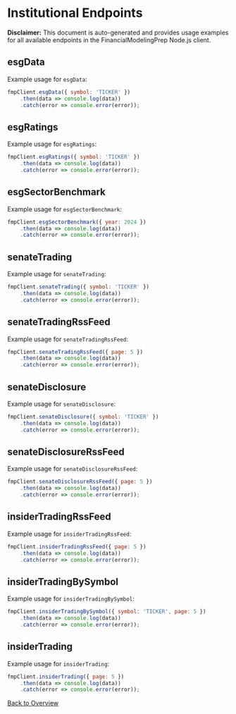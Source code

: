 # Institutional Endpoints

**Disclaimer:** This document is auto-generated and provides usage examples for all available endpoints in the FinancialModelingPrep Node.js client.

## esgData

Example usage for `esgData`:

```javascript
fmpClient.esgData({ symbol: 'TICKER' })
    .then(data => console.log(data))
    .catch(error => console.error(error));
```

## esgRatings

Example usage for `esgRatings`:

```javascript
fmpClient.esgRatings({ symbol: 'TICKER' })
    .then(data => console.log(data))
    .catch(error => console.error(error));
```

## esgSectorBenchmark

Example usage for `esgSectorBenchmark`:

```javascript
fmpClient.esgSectorBenchmark({ year: 2024 })
    .then(data => console.log(data))
    .catch(error => console.error(error));
```

## senateTrading

Example usage for `senateTrading`:

```javascript
fmpClient.senateTrading({ symbol: 'TICKER' })
    .then(data => console.log(data))
    .catch(error => console.error(error));
```

## senateTradingRssFeed

Example usage for `senateTradingRssFeed`:

```javascript
fmpClient.senateTradingRssFeed({ page: 5 })
    .then(data => console.log(data))
    .catch(error => console.error(error));
```

## senateDisclosure

Example usage for `senateDisclosure`:

```javascript
fmpClient.senateDisclosure({ symbol: 'TICKER' })
    .then(data => console.log(data))
    .catch(error => console.error(error));
```

## senateDisclosureRssFeed

Example usage for `senateDisclosureRssFeed`:

```javascript
fmpClient.senateDisclosureRssFeed({ page: 5 })
    .then(data => console.log(data))
    .catch(error => console.error(error));
```

## insiderTradingRssFeed

Example usage for `insiderTradingRssFeed`:

```javascript
fmpClient.insiderTradingRssFeed({ page: 5 })
    .then(data => console.log(data))
    .catch(error => console.error(error));
```

## insiderTradingBySymbol

Example usage for `insiderTradingBySymbol`:

```javascript
fmpClient.insiderTradingBySymbol({ symbol: 'TICKER', page: 5 })
    .then(data => console.log(data))
    .catch(error => console.error(error));
```

## insiderTrading

Example usage for `insiderTrading`:

```javascript
fmpClient.insiderTrading({ page: 5 })
    .then(data => console.log(data))
    .catch(error => console.error(error));
```

[Back to Overview](./README.md)
